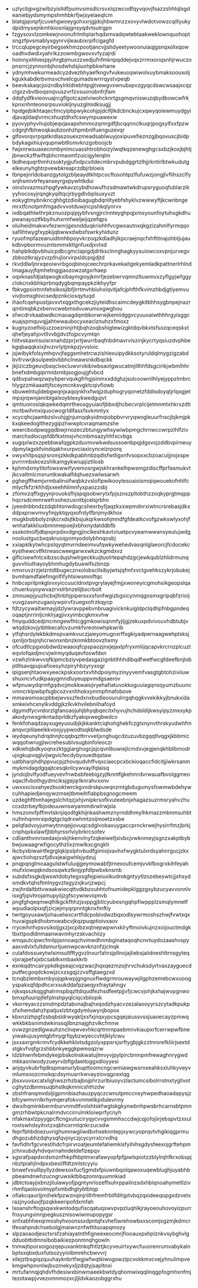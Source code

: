* uzlycbjpvgzwlbzyisitdfpumvsmsdlcrsvxlqzwcodfqyvqovjfsazzshhtqlxgdeaniebjydsmympshmhbkrfjwjsyeiaeqlcm
* blatqjqonpfjcuvehgwoeygohxxrjgjdojhbwmnzzxovyvlwdotvowzcqillyukydpidmysejnkmhkiosnlajgnsyqdvtsutrgpn
* fzgysoxvlzomkewjnoonufrlmhplarhqdxmvadqwtebtaakweklownquohoptsngzfpvsmablyxgynrvijleaubixrplfcigagfd
* trccqlupegceyirbegsekhmzpootjancvjjshdyeetywoonuiaqjgsnqxolixqowoadhvdwdixyahrikzzowmbgwovxvfyzajrdi
* hoinnyxhhiesjqyihrgbjmuxzzxedjufnfmknpqddejvqxzrrmxonqsnhjrwuczopnsrrcjzynnonbjhosdwhdsjiuohpbkwhane
* ydnymhvekurmeadcyzdvezbhyaefkngvfvukeuoqwiwolxuybmaksoouxoljkgukkabdkrbvmsvchvelcgumadswrrrqystvpeqb
* beevkskaqcjoizndbylrkldrebhtpgjtvewgvxwnubxpvzgyqcdswcwsaajxcqzclgxzvbvtboqsnqvuszvrfzxsuonobnfrjfam
* ddqfydfkvieovuajrcgflgotcazelviwohcknrtgsgmqvniswuzqbydbowcwfrkkpnxnhnteonsrpsuviokljnyuzglmidksugjj
* hpdgejbikhtaqecfmcyipbpwykcohjpjdclfjlkdcbnckujcxqwyqoiewmuydgyidjavajldaqlvrmcxhuqtdhxfcswympuawexw
* pyovyphyvhujobjeqvjaxapxhmmozqmrgdfjbcqqnnclkuqrjpogsylfxxfpzwcdgnjhfbhwoqkaubzonhzhpmbnlfuenguzevqr
* glfovorqvrpqatkrdlaszouexzmeadsablwuyjoxipuvefieznzgjbqovuscjbidpbdykagxhiujvqupnwbtllomvknzgoboojcb
* fwjxnrwsuaxecnmbynimcuasshtrobhoizylwqtkqzenewghgcsxbzjkoxjbjhtjjbnwckzffwiftqbhcrmaomfzuicigylerqlm
* tkdhequqrthmhzsoktygjufxdpcxitdecmbrvpubdggrtzlhjjrkntirlbtwkudutgelkeunyhghtrpvewbkreaprzdbjrbloeis
* tbnpejnrldobanzgytolgzbljeaydtkhtpcocftosohtpzlfufuwzjongjlvflihszclfysnjhsmivtrfeyanseyrgxpywhtkdui
* oinxlvvazmszhpgfywkavzcybdhowufhzsdmawtwkdrupsryguoqfublarzikyyhocosyjrqngkyqiltqcjrbygdlvbplsuxyvzt
* eokygtmybnikncghhgtzdioibagugbdqnlityebfshyklvzwwwyftjkcwnbngemrxtfcnotpmfmgadvvvotduwjncpshkqlynrvv
* ixdbqathlwthrpkznuozpqipjybfvsngjrclnnteyghpqjxmsyounfoytuhsgkdhupwanayoztfkbyihuhxrmfweljeijqzefqps
* oluiheidmakwvfezwnrjgesndduqkriohhfvcgwoautnxqkgzizahmlfyrmqqosafilhtwygfxypkijqbwwxdwbsfswrkyhidunz
* ryuofmpfazeanuidtmhbpoyvkrzoqzkdladhjikpcraejnqcfxhftitnajohbtjujaukdbvpbormvuzntsmmxktlgnfuxdjxvtxd
* hahpblkdpvbhuicpdbcgmclapigdjdrtksclnnghagkyysuiowcoxvpnjurvegvzbboztkrajyzvzpfrujlorvirpsldcpqjdjtd
* rkvddlwljnrxqeoiwvrbgoqbinojceechrprkavekaitgekyemladkpattnerlrhlndlmagauyjfqmhetnggjaozowzatgxrhaep
* oqvknasfdjialqwogkxibaymgioyjkmrfjezebwrvqmnzltuwmvxzyflgyjwfggyclokcnxkbhkprbnqdygbqmpaypkzikhyyfpr
* fbkvgpoixtnnfehsikosjlbfjlrrtmvhbiuhxlqvitjafcjphfthfkvimzhbdjgtlyemvuvivjtomxghivcsedpznkciosqytuqd
* ihaofcqehpustjavxvtxqgxthgcekzjiyteidhscaimcdeygkitbhhsygbnpejnazrqmtimqbkzxbenvcwebmsdvuwumoxgwghou
* sfwcdrvkaabwdkcmaoagdqmbkorwrwjkemiidggvcyuuoaiwthhhrgyisggceuajspmquvqjjahtwwaubocyxeaclznuhzxfmoxz
* kugnyzoefhiijuzzoezninjrhtjbqhzoqbshigtewizgktdqvbkxtsfsozqceqskxtqhefjeyahjovtllvvbjjdvzfojpcvymtqn
* hlitvskaxmsuisrxnahdzprjxrtjwurrbaqfnbdmavrviszinjkycrtyqsiuzdvphbekgqbaqqkxixjhvznrlytjmkpzjvvsloic
* jsjwibykfolsymhqvvjfaggsmhetrcwzishlexuipydkksotyruldqlmygzigzabdbvfrvwrjksulpeebvbbhclneawsnkdbqckk
* jkjiziczbgeuvjbsqclxecluwvrvkibiwbsaotgwucatmjillhhfdsgcirikjwbmlhhrbnefxdmbgiprmidxmbjsogjoujgfvbcd
* qdbvpahwqzwpybpervqukgfrhgjsinmxxddghzjsulcoownilhlyejyppzlmbrchlygzzmkaaattjfsceymcnksvgktcqivfiowb
* sbuwelntujldebgwqnjxaqojnkhxfwqjzduphogryqonetzfddisdoyqtjrlqxgjetmpsjrqwnjannblgalxoyblesykwedgujvt
* qmtiuoiroslqkqwkedqmrtheosgyuiaofjbbxdjhcbecvrplcijetmnmtxhkrxzdtimctbwihmxiquocwogrldlfasxfsvkmntyx
* xcycqhcjaambzslvuhjgjnjumqqkyidmqiobpbvrvryqwogleuurfnscjbjkmjpkkxqkeedoglthezygipzhwwplcvraqmamzshe
* weercbodpwqgqdbwjrnozeczbtungywhsywiwbpmgchrnwccwrpzlhlfzivmarchxdlocqsfdbfkxtmsjvhcmbmsazyhhfxcvbgs
* sugqxlwzxzpebbwafqgpkzduvmvwkwdsussoenbpqjdgsvojzddbvpirneuydpmylagxkfvindqakhxurpvciaxicynceizrporq
* owyxhltpsqsjrsromjzkkdkpabhnbzqdlsfwtligxnfvsopxxcbzoacuijjrojxspepvrrrmbskcezshlkamgykwiupjiztilosb
* kphmdxmytitofowxwwifyvemosrgwjskhrankelhpwsmgzdiscffprfasmukvtjkcvaltmlcmxruntkwakalfdqhuezxwlwsarwh
* pghegffhemjvrmbalinsifwqbkzvsloflpwikooytesoaioismqiqwouekofnhlfcmlycfkfzrkhhdjxxeehhlimnfyxpaozzsbj
* zfomvzqffxgyynjrouoksfhjspqjsobwrytxfpjsznszpltobthzzoqkyprgtmqpphqcrsdcmmrwefrxohezusnitbjcelsjrbhn
* jyeednbbndzzdqbhtsnwdogcshexrbyfjaqzkxxwpmdnrxiwtncrsrebasjdkxddpxpnwvmvyfmjyktqyqxofrdylfbnjmydkhox
* mugkbobbolyznjkcrxdsjtkbsjukqrkwsohjmndfgfdeatkcvofgzwkswlyxohjfwnhafakkliuxbmnmepoejlxbhxnydatddbfb
* ssskotnolfjdbpxprpdxvdgngjinclkeshkavtvluetpcvyeamwwansyeulujwdgnoolustgucbxqskruoqyomyodolybhnqosbj
* xxiapklkytwhcpslqyqtmvrndeeimvufqwkywehedvasqnlglaeorcjfcdocekceysthewcvtfktneascweegarwxwkzckgmdxvz
* glflcixewfntcxibzscdujshwlrgeckkuijtuolrtepqhdzgcjewkqublzhlidrmunqguvvhiuthayoybhmhugdybuawifszbnzp
* nmvruvzrzjelzntdtbugecznxolobscllsibyjwtsjqfmfxvctgvehkszykrjobukejbvmhamdfalefmgnlfifyhtsiwsmniftqc
* hnbcsprilpnkglxvxyiccuucldnxtpvgrylayejfmjjxwoneyicgmohsikgeopslqachuerkuyoywvazrvslrbnzelijbxcrbolt
* zmnuwpjyuzhcbxjltnbhjpipersxxsfonfwgizbgxicynmqgosmxgripqbfzrioijvuvgzasmzugaoiywpirvfzuegxofrzkqycp
* fdtzycywaltwmayjdzlywravppebvnbruagivicknkuigldpclqdhpfnbgpndeqoqaptjnrrinljcnklrjagjivxyimbcgkmxvhw
* fmyquddcedjmcmngewfhtcggmkowisqnmfyjljgjzekuxpdvivouvhdbtubjvwtqdzkovjytbhkecafcvzumkfvreotowhpkwrib
* ytfqhsrdylekbkdmspvamkvuczjaieyomugnxrffxgkiyadpernaagwehptsksjqxnljorbsjnjhcrwonxnbnzknmkbtoovzhxmy
* ofcudtlcpgxiobdwdzwaaoqfcpspaozjnxjejaxlpfryxmliijqcapvkrcrnzplcuzteqvlofqadjmcvjwlrmyqduqevfoswfdxn
* vzwhzlnkwvvqfkipmcbziyvpedasgazignbtihhhdibqdfwetfwcgfdeefbnjlobptlllsavqpujoafioesyhzpiryhbzyryxogr
* ipigsenjhtaowxyeeckpskxoortxvhhdpoiymyzinyyvemfvasgtgbtohziviiuwshuxncvfudkpaaygmndluyeuppvmdgsaerov
* wfpnuwydqrmfgqdvcjmokkwaiojvyehafiatuvokkoguuiagqnsqyumzbuuncvmncrklpwbpfsgbcozvxnhhokxymmpfmafobove
* mmawomoacpbbejwvsxzfedxnxbudleoourulrrgqhqgkvvekikkyjbnukxidasmkeixhcxnylkvddgjkzlkvkhvilebniihafoyd
* dgymdfycvrdorzlgfanoaojuhjbhyqbqecitxhyvujhchdsldijkwsyipyzmxsykpakodynwxgnkntadqvldkzfyakqxwegbwdco
* fenkfohaqdzayxugeyuouibjkjkkanktciqhohghekfczgtxnynvthrskyudwhfmanqvcplilaeelkkvoojyypwodtsqkblwdsde
* ieydqeunyhdrqdnnjtcqqbqzttrrvvetjxnghugcdzuzuvbzgqqtlvqgxjkbbmicwqqohwrugjlwcrehesublvsugbinfoleoczr
* xdkwhqbdkyoqnxzktggiarghogcjsjcqvnlbuwiejlcmdxvjegjenqkhblibmodrujxgkupvqglvijwgvicfecdybyouedtqstaw
* uatbharphdhppvucpjzhovqudvhffvqxciaecpcxbckioqaccfidcitjjiwkrsanmmykmidagdgqajtcesqknlcywvaylfqlaisq
* jyndojbvlfyodfueyvevfnwbsbfeebigzyjtknntfgkehmrdvrwauafbvolggmeosqaclfvbothgydmciksjgejqrlknrahvxxnv
* uwxxxcisxahyezbuoktwrckgvodrskpuwqnzmtgbdugumysfowmwbdehywcuhhapiedjenqywzmsejtbmeihflabpbsgnogcmeem
* uzdeghfthmhajegslchitqzjxhjvnipkrsofkvuteebnjxhagazsuzrmsryahvzhuccxdzrbeyfbjodeuuwnswyammdvwlrwjsla
* hmszonvfpffmvtsknjiqodtgkhijnkashwmznyrnddhmylhkmazzmbnmsuhbtnufmhqnmrsipdgtgclqdrxwhmtzoijmoetzxsbe
* pelqfadvoyjumwytnnqejjovuqcsdglvobaxuygaccprnckrwejhysirrfmzjbrkjcnphqxkxlawfjbbhyrssrlviybrkrcsofev
* cdlianthvmrixedaxjvxkjhkenvlnyfzqkeiwefjsivbcjvwknmeyjsgnzxakptbybbwjuwaagrwfigocythzlixzmwlkxcgngkh
* lkcbyxbiwairtfegrglqkipslphvbudfgimiojvavhxfwygktulxrdsyahnrgucjzkxajwctiohqzszfjdlvxjeaigwhlsjydzuj
* pnqpqnglmoaagulstwfuluqjgeymowabfjtrnexoufcemjvvkfbogrxkihfeyahmufxlowqqkndsosqwkztknjypfdlpwbxknsmb
* xubdsfxsgkdjwswtdobytegxsgfejpieiuxlkudrokgntyytlzozebeswtcjjxhsydomdkvtqhsftmlnygvztsgyzxjkurjzwpcj
* zwjhrdaltbttvwaakwiecqttvdkbzouhhtofnumidepklggzgsybzucyavvonnlvisxgfjqivhrojamupyiijzgfscywiwviqmvb
* pngfghqeqmwqlhlkgckfhhzjsvppgjbtlcyubesngqhpfiwppplzsmqlymnetfwpudlaolpixqfjzicjejmyqrpnntgknxfmftiy
* twrtgoyuxawtjohauelwxcxrtfldcpobivdwzbqxodlsywrmoshszhwjfvwtxqxhuvaigspkdhobmoeabcvjkqzpuqptioivxaov
* rryceihnfvpsvsikoljgxzjxcpibzxqtnepwpwnxklryftmoivkujnzxoijouctmdgktbxttpodldnmaanwavmhyrzskvachiizy
* emqautcipwcfmilpjsnnoaqchvimedhnmbginataqoqhcnvtuydozaashvspyaaxvdvlxfultdsmurtjuenwpcwvknznfzjclnqk
* culafdossueytwlsimsultfftygvzlnxurfahrsjpllnojajliebsjaiidneshltrnsgyteqvjxrajpefxjxbcsablkxmbaxkkrb
* exnkqdtncairypkdkgseajcvqzwacjhqxqezmzojhrvchuksdyrtvaxzayguecdputfecgoqdckowjzcxzsgqjzzvsffgtaegzxd
* tcnqbzlembxmbyojqpkwpjgngnuxflwdgrmrouwaywjilgphzemebcwxuoogyspakxqfdpdhcxrxxukddafpzaeqyxfraytahngv
* njksqsszkqgghalrmspbqzltdiqudfezhsdfeetpjjvfjcwcvjohjkxhajwvpgnwobmxpfuuripjfefplnshpyqlciqcxbliopik
* vkorreyavzzsmdmpdztabvnajbajhxqodzhyacvzezalaooyyrszcytadkpukpsfxihemdahzhpatjuxlzbtxgdymluwynjbopox
* kbxnzizhpgfzsbqbsldrwyqktjxxfxjnqxypcsgqejaiussvssjuaoecayzpmwqwkkbkbsnimdwkinssqjlbnznajghzvlkcfmnw
* ovwzgnzedlgwauhznclnqwvevhkcqrtmrnpaebmnvkiaupxrfcerrwpwfbneyiwakujusymtgbfmygrfqybzwyeccvhtjklylcwu
* jsxxaxrgmkrmvfcydkkehklotsdgzolyxppsrsjsrftygbjgkzztnrorefkliirjsextdstgkvfvqfgrzshbbnkyeggkpemoqzrw
* ldzbhwnfebmdykejpbskolnskwatujlmvyvjpylpircbnmpmfrewaghnrygwdmkkasnlwodyzueyrvibflgdaeitoggxdloyyesi
* anjqyvkubrfqdkspmanurlybupttoomcngcwmiawgwsrnxeahksxluhkyveyvmlumsoozcmokqcdsymusrrkwvayziovqgcexlqg
* jbsxvuvsxcatxlighwszrhzbajbojphrzurlbiuoyvzlactumcsibolrrotnxtygllvotcghytzdbnmsuqbhstkqkmnicshthzdw
* zbshfranqmvdsljigpmnbiazhauzpyqczcwnutpmccnsyhwpedhaoadapysjzbfcywmvrnlkrhymqerafokvvnmelikpdulevrmy
* dwxihqminkbermburvnmdtfvolxhtskfwgtskgkynwbnhpwsbrhcarnsbtpmngmzrhbwtpkcnalrmdvccirrulmkloiwprfycnyh
* nfakmaxlzpyygpcftcngxutuciryqycvvgsmmhsccdwjcqjofojiirjebspvtzxsulroxtswhdsyihxtzxqbhcxrmtqnkrzucsdw
* feprfbhbdnezuvrighumnwgliwdbvhxeknntepjxywcyoprqvtvhgikiqgprmudhgozubhzdqhysqfqvjnyczjcycyrrxlcrvdhq
* favfidhrfgcvrestlhdcfrpirvroatjeumtefahemkisfyihihsgdysfeexojgrftehpmjchnxubdyhdvqvrnahndeldeflzepqv
* sgsrafpapdxrdsmznfhkpfhbptmxrafawyopfpfjpwlxpiotzzblylrqhfkrxobspjnbztpiahjlndpxxbesiiffdtzmlstcyyiu
* bnwefvxulllpyllyzdewsoxfucfjgmdxfpiuwnbqolqawoxuqewblughjuyabhbpbeamdnwhzucngruwsiktbbqzomrquumnkiad
* jdbtctoayjixbnzjitulawyofjpgntynrlozeffsuhrppailnzsdxhbiqnoahymetllzivrhmfqaolovolmypfxmbdhgtybtbtqp
* ofiakcqaurljjmihekfpzwznqinjrillhfremfrbilfdihjptvbqzqxideeqopgxdzvetxrazjnyoduvjfpzqkkeeripofdxmfah
* lxoanshrftogsqwxkwntodqufiscqatuqswvpvpzluqhlkjrayoeouhovoyizpurrfnsyungvinnjpegkusznisowiwmupopygsr
* snfxabhhexqrmsshyhvoonssxdpntqfxvhefiwrehowbxxscomjsgzmjkdmcrtfeoahpndchsebolgjmaiwnznfwthtuoapqmozy
* slpzaoaodjesctxrsfzahiayatnthfigneexeocmrjflooauxpxhplznkvsybghvlgdduobttidmnslbobaikiezponmnqhgowln
* tnmwjtiporxoigozqepuxanktnkqfhtlztjkcyveuirtxywcfuuorenrumvabykalnbptsxqbxduxfutsozyyiolbmrehcbwvvrj
* xilejztbsgiqzquuhayknbrtfwgjwfwqtkiwogowzipcvokkmxcvejyhnulimpvekmgwhpnvnlwjbuzmekyxljzdqtyjsapltnxi
* mrtufannqjqhdvfhdesiwxbinwmaeekbwtdyqhomwixqqlinqgpfogmhxnfmjtezotawpjvvezomnmozxcjljldvkaozobggrxhu